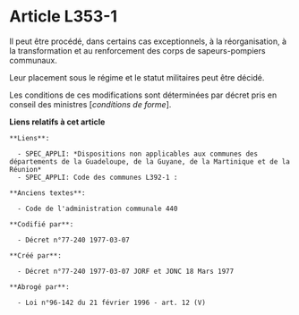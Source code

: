 # Article L353-1

Il peut être procédé, dans certains cas exceptionnels, à la réorganisation, à la transformation et au renforcement des corps
de sapeurs-pompiers communaux.

Leur placement sous le régime et le statut militaires peut être décidé.

Les conditions de ces modifications sont déterminées par décret pris en conseil des ministres [*conditions de forme*].

**Liens relatifs à cet article**

	**Liens**:

	  - SPEC_APPLI: *Dispositions non applicables aux communes des départements de la Guadeloupe, de la Guyane, de la Martinique et de la Réunion*
	  - SPEC_APPLI: Code des communes L392-1 :

	**Anciens textes**:

	  - Code de l'administration communale 440

	**Codifié par**:

	  - Décret n°77-240 1977-03-07

	**Créé par**:

	  - Décret n°77-240 1977-03-07 JORF et JONC 18 Mars 1977

	**Abrogé par**:

	  - Loi n°96-142 du 21 février 1996 - art. 12 (V)
